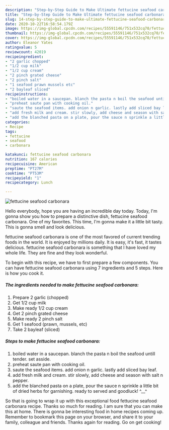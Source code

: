 ```yaml
---
description: "Step-by-Step Guide to Make Ultimate fettucine seafood carbonara"
title: "Step-by-Step Guide to Make Ultimate fettucine seafood carbonara"
slug: 14-step-by-step-guide-to-make-ultimate-fettucine-seafood-carbonara
date: 2020-10-22T16:58:54.179Z
image: https://img-global.cpcdn.com/recipes/55591146/751x532cq70/fettucine-seafood-carbonara-recipe-main-photo.jpg
thumbnail: https://img-global.cpcdn.com/recipes/55591146/751x532cq70/fettucine-seafood-carbonara-recipe-main-photo.jpg
cover: https://img-global.cpcdn.com/recipes/55591146/751x532cq70/fettucine-seafood-carbonara-recipe-main-photo.jpg
author: Eleanor Yates
ratingvalue: 5
reviewcount: 42019
recipeingredient:
- "2 garlic chopped"
- "1/2 cup milk"
- "1/2 cup cream"
- "2 pinch grated cheese"
- "2 pinch salt"
- "1 seafood prawn mussels etc"
- "2 bayleaf sliced"
recipeinstructions:
- "boiled water in a saucepan. blanch the pasta n boil the seafood untill tender. set asside."
- "preheat saute pan with cooking oil."
- "saute the seafood items. add onion n garlic. lastly add sliced bay leaf."
- "add fresh milk and cream. stir slowly, add cheese and season with salt n pepper."
- "add the blanched pasta on a plate, pour the sauce n sprinkle a little bit of dried herbs for garnishing. ready to served and goodluck! ^__^"
categories:
- Recipe
tags:
- fettucine
- seafood
- carbonara

katakunci: fettucine seafood carbonara 
nutrition: 167 calories
recipecuisine: American
preptime: "PT27M"
cooktime: "PT53M"
recipeyield: "1"
recipecategory: Lunch

---
```



![fettucine seafood carbonara](https://img-global.cpcdn.com/recipes/55591146/751x532cq70/fettucine-seafood-carbonara-recipe-main-photo.jpg)

Hello everybody, hope you are having an incredible day today. Today, I'm gonna show you how to prepare a distinctive dish, fettucine seafood carbonara. One of my favorites. This time, I'm gonna make it a little bit tasty. This is gonna smell and look delicious.

fettucine seafood carbonara is one of the most favored of current trending foods in the world. It is enjoyed by millions daily. It is easy, it's fast, it tastes delicious. fettucine seafood carbonara is something that I have loved my whole life. They are fine and they look wonderful.




To begin with this recipe, we have to first prepare a few components. You can have fettucine seafood carbonara using 7 ingredients and 5 steps. Here is how you cook it.

<!--inarticleads1-->

##### The ingredients needed to make fettucine seafood carbonara:

1. Prepare 2 garlic (chopped)
1. Get 1/2 cup milk
1. Make ready 1/2 cup cream
1. Get 2 pinch grated cheese
1. Make ready 2 pinch salt
1. Get 1 seafood (prawn, mussels, etc)
1. Take 2 bayleaf (sliced)




<!--inarticleads2-->

##### Steps to make fettucine seafood carbonara:

1. boiled water in a saucepan. blanch the pasta n boil the seafood untill tender. set asside.
1. preheat saute pan with cooking oil.
1. saute the seafood items. add onion n garlic. lastly add sliced bay leaf.
1. add fresh milk and cream. stir slowly, add cheese and season with salt n pepper.
1. add the blanched pasta on a plate, pour the sauce n sprinkle a little bit of dried herbs for garnishing. ready to served and goodluck! ^__^




So that is going to wrap it up with this exceptional food fettucine seafood carbonara recipe. Thanks so much for reading. I am sure that you can make this at home. There is gonna be interesting food in home recipes coming up. Remember to bookmark this page on your browser, and share it to your family, colleague and friends. Thanks again for reading. Go on get cooking!
